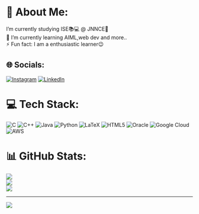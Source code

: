 # 💫 About Me:
 I’m currently studying ISE📚💻 @ JNNCE🏫<br>🌱 I’m currently learning AIML,web dev and more..<br>⚡ Fun fact: I am a enthusiastic learner😉


## 🌐 Socials:
[![Instagram](https://img.shields.io/badge/Instagram-%23E4405F.svg?logo=Instagram&logoColor=white)](https://instagram.com/jagan_18.achar) [![LinkedIn](https://img.shields.io/badge/LinkedIn-%230077B5.svg?logo=linkedin&logoColor=white)](https://linkedin.com/in/jagangopal-a-g-594624385) 

# 💻 Tech Stack:
![C](https://img.shields.io/badge/c-%2300599C.svg?style=for-the-badge&logo=c&logoColor=white) ![C++](https://img.shields.io/badge/c++-%2300599C.svg?style=for-the-badge&logo=c%2B%2B&logoColor=white) ![Java](https://img.shields.io/badge/java-%23ED8B00.svg?style=for-the-badge&logo=openjdk&logoColor=white) ![Python](https://img.shields.io/badge/python-3670A0?style=for-the-badge&logo=python&logoColor=ffdd54) ![LaTeX](https://img.shields.io/badge/latex-%23008080.svg?style=for-the-badge&logo=latex&logoColor=white) ![HTML5](https://img.shields.io/badge/html5-%23E34F26.svg?style=for-the-badge&logo=html5&logoColor=white) ![Oracle](https://img.shields.io/badge/Oracle-F80000?style=for-the-badge&logo=oracle&logoColor=white) ![Google Cloud](https://img.shields.io/badge/GoogleCloud-%234285F4.svg?style=for-the-badge&logo=google-cloud&logoColor=white) ![AWS](https://img.shields.io/badge/AWS-%23FF9900.svg?style=for-the-badge&logo=amazon-aws&logoColor=white)
# 📊 GitHub Stats:
![](https://github-readme-stats.vercel.app/api?username=jagan18Jstar&theme=react&hide_border=false&include_all_commits=false&count_private=false)<br/>
![](https://nirzak-streak-stats.vercel.app/?user=jagan18Jstar&theme=react&hide_border=false)<br/>
![](https://github-readme-stats.vercel.app/api/top-langs/?username=jagan18Jstar&theme=react&hide_border=false&include_all_commits=false&count_private=false&layout=compact)

---
[![](https://visitcount.itsvg.in/api?id=jagan18Jstar&icon=0&color=0)](https://visitcount.itsvg.in)

<!-- Proudly created with GPRM ( https://gprm.itsvg.in ) -->
